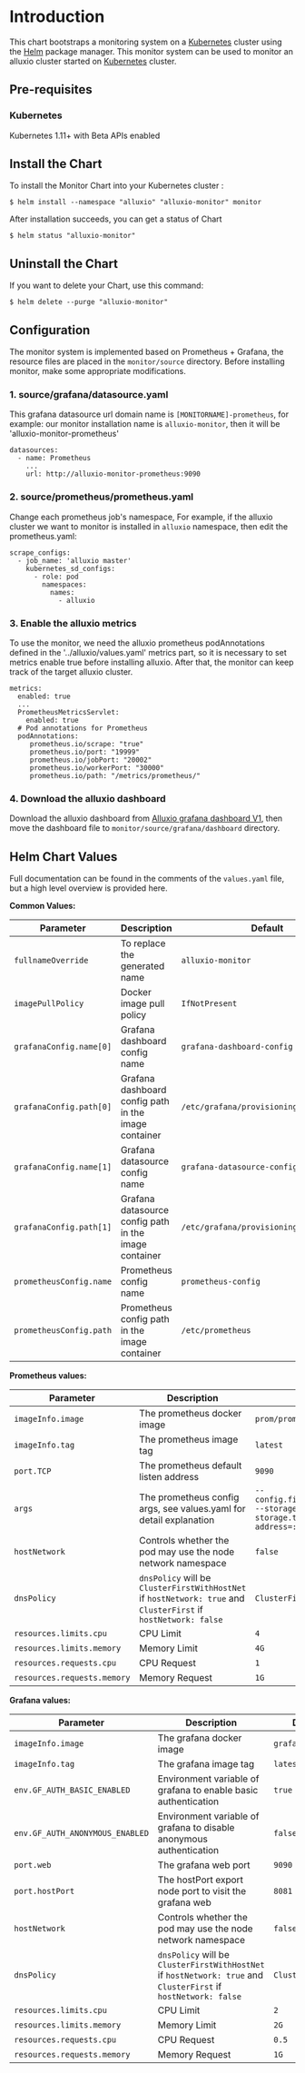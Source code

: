 # Introduction

This chart bootstraps a monitoring system on a [Kubernetes]() cluster using the [Helm]() package manager. This monitor system can be used to 
monitor an alluxio cluster started on [Kubernetes]() cluster.

## Pre-requisites

### Kubernetes
Kubernetes 1.11+ with Beta APIs enabled

## Install the Chart

To install the Monitor Chart into your Kubernetes cluster :

```
$ helm install --namespace "alluxio" "alluxio-monitor" monitor
```

After installation succeeds, you can get a status of Chart

```
$ helm status "alluxio-monitor"
```

## Uninstall the Chart

If you want to delete your Chart, use this command:

```
$ helm delete --purge "alluxio-monitor"
```

## Configuration
The monitor system is implemented based on Prometheus + Grafana, the resource files are placed in the `monitor/source` directory.
Before installing monitor, make some appropriate modifications.
### 1. source/grafana/datasource.yaml
This grafana datasource url domain name is `[MONITORNAME]-prometheus`, for example: our monitor installation name is `alluxio-monitor`, then it will be 'alluxio-monitor-prometheus'  
```
datasources:
  - name: Prometheus
    ...
    url: http://alluxio-monitor-prometheus:9090 
```
### 2. source/prometheus/prometheus.yaml
Change each prometheus job's namespace, For example, if the alluxio cluster we want to monitor is installed in `alluxio` namespace, then edit the prometheus.yaml:
```
scrape_configs:
  - job_name: 'alluxio master'
    kubernetes_sd_configs:
      - role: pod
        namespaces:
          names:
            - alluxio
```
### 3. Enable the alluxio metrics
To use the monitor, we need the alluxio prometheus podAnnotations defined in the '../alluxio/values.yaml' metrics part, so it is necessary to set metrics enable true before installing alluxio.
After that, the monitor can keep track of the target alluxio cluster.
```
metrics:
  enabled: true
  ...
  PrometheusMetricsServlet:
    enabled: true
  # Pod annotations for Prometheus
  podAnnotations:
     prometheus.io/scrape: "true"
     prometheus.io/port: "19999"
     prometheus.io/jobPort: "20002"
     prometheus.io/workerPort: "30000"
     prometheus.io/path: "/metrics/prometheus/"
```
### 4. Download the alluxio dashboard
Download the alluxio dashboard from [Alluxio grafana dashboard V1](https://grafana.com/grafana/dashboards/17763-alluxio-prometheus-grafana-monitor-v1/), then
move the dashboard file to `monitor/source/grafana/dashboard` directory.

## Helm Chart Values

Full documentation can be found in the comments of the `values.yaml` file, but a high level overview is provided here.

__Common Values:__

| Parameter               | Description                                            | Default                                 |
|-------------------------|--------------------------------------------------------|-----------------------------------------|
| `fullnameOverride`      | To replace the generated name                          | `alluxio-monitor`                       |
| `imagePullPolicy`       | Docker image pull policy                               | `IfNotPresent`                          |
| `grafanaConfig.name[0]` | Grafana dashboard config name                          | `grafana-dashboard-config`              |
| `grafanaConfig.path[0]` | Grafana dashboard config path in the image container   | `/etc/grafana/provisioning/dashboards`  |
| `grafanaConfig.name[1]` | Grafana datasource config name                         | `grafana-datasource-config`             |
| `grafanaConfig.path[1]` | Grafana datasource config path in the image container  | `/etc/grafana/provisioning/datasources` |
| `prometheusConfig.name` | Prometheus config name                                 | `prometheus-config`                     |
| `prometheusConfig.path` | Prometheus config  path in the image container         | `/etc/prometheus`                       |

__Prometheus values:__

| Parameter                   | Description                                                                                                     | Default                                                                                                                                |
|-----------------------------|-----------------------------------------------------------------------------------------------------------------|----------------------------------------------------------------------------------------------------------------------------------------|
| `imageInfo.image`           | The prometheus docker image                                                                                     | `prom/prometheus`                                                                                                                      |
| `imageInfo.tag`             | The prometheus image tag                                                                                        | `latest`                                                                                                                               |
| `port.TCP`                  | The prometheus default listen address                                                                           | `9090`                                                                                                                                 |
| `args`                      | The prometheus config args, see values.yaml for detail explanation                                              | `--config.file=/etc/prometheus/prometheus.yml --storage.tsdb.path=/prometheus --storage.tsdb.retention=72h --web.listen-address=:9090` |
| `hostNetwork`               | Controls whether the pod may use the node network namespace                                                     | `false`                                                                                                                                |
| `dnsPolicy`                 | `dnsPolicy` will be `ClusterFirstWithHostNet` if `hostNetwork: true` and `ClusterFirst` if `hostNetwork: false` | `ClusterFirst`                                                                                                                         |
| `resources.limits.cpu`      | CPU Limit                                                                                                       | `4`                                                                                                                                    |
| `resources.limits.memory`   | Memory Limit                                                                                                    | `4G`                                                                                                                                   |
| `resources.requests.cpu`    | CPU Request                                                                                                     | `1`                                                                                                                                    |
| `resources.requests.memory` | Memory Request                                                                                                  | `1G`                                                                                                                                   |

__Grafana values:__

| Parameter                       | Description                                                                                                     | Default           |
|---------------------------------|-----------------------------------------------------------------------------------------------------------------|-------------------|
| `imageInfo.image`               | The grafana docker image                                                                                        | `grafana/grafana` |
| `imageInfo.tag`                 | The grafana image tag                                                                                           | `latest`          |
| `env.GF_AUTH_BASIC_ENABLED`     | Environment variable of grafana to enable basic authentication                                                  | `true`            |
| `env.GF_AUTH_ANONYMOUS_ENABLED` | Environment variable of grafana to disable anonymous authentication                                             | `false`           |
| `port.web`                      | The grafana web port                                                                                            | `9090`            |
| `port.hostPort`                 | The hostPort export node port to visit the grafana web                                                          | `8081`            |
| `hostNetwork`                   | Controls whether the pod may use the node network namespace                                                     | `false`           |
| `dnsPolicy`                     | `dnsPolicy` will be `ClusterFirstWithHostNet` if `hostNetwork: true` and `ClusterFirst` if `hostNetwork: false` | `ClusterFirst`    |
| `resources.limits.cpu`          | CPU Limit                                                                                                       | `2`               |
| `resources.limits.memory`       | Memory Limit                                                                                                    | `2G`              |
| `resources.requests.cpu`        | CPU Request                                                                                                     | `0.5`             |
| `resources.requests.memory`     | Memory Request                                                                                                  | `1G`              |